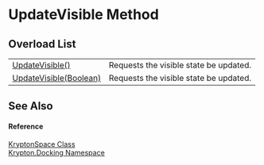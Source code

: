 # UpdateVisible Method


## Overload List
<table>
<tr>
<td><a href="9ddd6303-5d60-5646-3204-1845ae38a631.md">UpdateVisible()</a></td>
<td>Requests the visible state be updated.</td></tr>
<tr>
<td><a href="8d39f330-6e81-0a63-9071-5ed6d7e51559.md">UpdateVisible(Boolean)</a></td>
<td>Requests the visible state be updated.</td></tr>
</table>

## See Also


#### Reference
<a href="638b8f4c-3645-edb8-b3d5-7598ea376868.md">KryptonSpace Class</a>  
<a href="98399376-cf41-9454-4b4d-4fab2ca20bc7.md">Krypton.Docking Namespace</a>  
